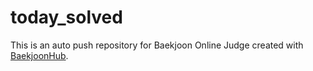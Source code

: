 # today_solved
This is an auto push repository for Baekjoon Online Judge created with [BaekjoonHub](https://github.com/BaekjoonHub/BaekjoonHub).

